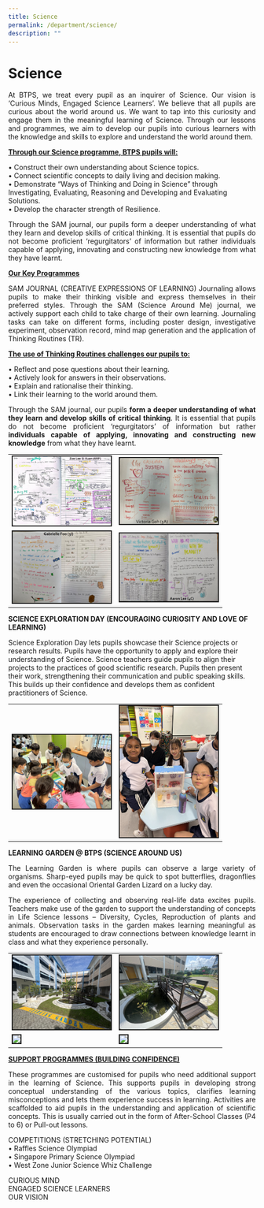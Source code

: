 ```yaml
---
title: Science
permalink: /department/science/
description: ""
---
```

# Science

<p align="justify">At BTPS, we treat every pupil as an inquirer of Science. Our vision is ‘Curious Minds, Engaged Science Learners’. We believe that all pupils are curious about the world around us. We want to tap into this curiosity and engage them in the meaningful learning of Science. 
Through our lessons and programmes, we aim to develop our pupils into curious learners with the knowledge and skills to explore and understand the world around them. </p>


<b><u>Through our Science programme, BTPS pupils will: </u></b><p style="justify">
•	 Construct their own understanding about Science topics.<br>
•	 Connect scientific concepts to daily living and decision making.<br>
• 	Demonstrate “Ways of Thinking and Doing in Science” through Investigating, Evaluating, Reasoning and Developing and Evaluating Solutions. <br>
•	 Develop the character strength of Resilience.</p>

<p align="justify">
Through the SAM journal, our pupils form a deeper understanding of what they learn and develop skills of critical thinking. It is essential that pupils do not become proficient ‘regurgitators’ of information but rather individuals capable of applying, innovating and constructing new knowledge from what they have learnt.</p>

<u>**Our Key Programmes**</u>
<p align="justify">
SAM JOURNAL (CREATIVE EXPRESSIONS OF LEARNING)
Journaling allows pupils to make their thinking visible and express themselves in their preferred styles. Through the SAM (Science Around Me) journal, we actively support each child to take charge of their own learning. Journaling tasks can take on different forms, including poster design, investigative experiment, observation record, mind map generation and the application of Thinking Routines (TR).  </p>

<u>**The use of Thinking Routines challenges our pupils to:**</u>

• 	Reflect and pose questions about their learning. <br>
• 	Actively look for answers in their observations. <br>
• 	Explain and rationalise their thinking.<br>
• 	Link their learning to the world around them. <br>

<p align="justify">
Through the SAM journal, our pupils <b>form a deeper understanding of what they learn and develop skills of critical thinking</b>. It is essential that pupils do not become proficient ‘regurgitators’ of information but rather <b>individuals capable of applying, innovating and constructing new knowledge</b> from what they have learnt.</p>

<table>
<tbody><tr><td><img style="border:2px solid; #0A0B30; width:200px;" src="/images/sci001.png"></td><td><img style="border:2px solid; #0A0B30; width:200px;" src="/images/sci002.png"></td></tr>

<tr><td><img style="border:2px solid; #0A0B30; width:200px;" src="/images/sci003.png"></td><td><img style="border:2px solid; #0A0B30; width:200px;" src="/images/sci004.png"></td></tr>
</tbody></table>
<b>SCIENCE EXPLORATION DAY (ENCOURAGING CURIOSITY AND LOVE OF LEARNING)</b>

<p style="justify">
Science Exploration Day lets pupils showcase their Science projects or research results. Pupils have the opportunity to apply and explore their understanding of Science. 
Science teachers guide pupils to align their projects to the practices of good scientific research. Pupils then present their work, strengthening their communication and public speaking skills. This builds up their confidence and develops them as confident practitioners of Science. 
</p>
<table>
<tbody><tr><td><img style="border:2px solid; #0A0B30; width:200px;" src="/images/sci005.jpg"></td><td><img style="border:2px solid; #0A0B30; width:200px;" src="/images/sci006.jpg"></td></tr></tbody></table>


<b>LEARNING GARDEN @ BTPS (SCIENCE AROUND US)</b>
<p align="justify">
The Learning Garden is where pupils can observe a large variety of organisms. Sharp-eyed pupils may be quick to spot butterflies, dragonflies and even the occasional Oriental Garden Lizard on a lucky day. </p>
<p align="justify">
The experience of collecting and observing real-life data excites pupils. Teachers make use of the garden to support the understanding of concepts in Life Science lessons – Diversity, Cycles, Reproduction of plants and animals. Observation tasks in the garden makes learning meaningful as students are encouraged to draw connections between knowledge learnt in class and what they experience personally.  </p>

<table>
<tbody><tr><td><img style="border:2px solid; #0A0B30; width:200px;" src="/images/sci007.jpg"></td><td><img style="border:2px solid; #0A0B30; width:200px;" src="/images/sci008.jpg"></td></tr>

<tr><td><img style="border:2px solid; #0A0B30; width:200px;" src="/images/sci009.jpg"></td><td><img style="border:2px solid; #0A0B30; width:200px;" src="/images/sci010.jpg"></td></tr>
</tbody></table>

<u><b>SUPPORT PROGRAMMES (BUILDING CONFIDENCE)</b></u>

<p align="justify">
These programmes are customised for pupils who need additional support in the learning of Science. This supports pupils in developing strong conceptual understanding of the various topics, clarifies learning misconceptions and lets them experience success in learning. 
Activities are scaffolded to aid pupils in the understanding and application of scientific concepts. This is usually carried out in the form of After-School Classes (P4 to 6) or Pull-out lessons.</p>

COMPETITIONS (STRETCHING POTENTIAL) <br>
• 	Raffles Science Olympiad <br>
• 	Singapore Primary Science Olympiad<br>
• 	West Zone Junior Science Whiz Challenge

<p align="justify">CURIOUS MIND<br>
ENGAGED SCIENCE LEARNERS <br>
OUR VISION</p>